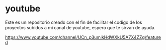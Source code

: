 # youtube

Este es un repositorio creado con el fin de facilitar el codigo de los proyectos subidos a mi canal de youtube, espero que te sirvan de ayuda.

https://www.youtube.com/channel/UCn_p3umlkHdWXkU5A7X4ZZg/featured
